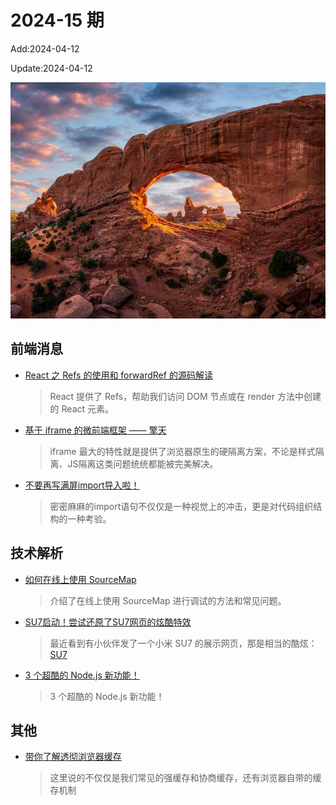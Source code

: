 <!--
 * @Description: weekly-15
 * @Author: zoeblow
 * @Email: zoeblow@gmail.com
 * @Date: 2024-01-01 17:20:35
 * @LastEditors: wangfuyuan
 * @LastEditTime: 2024-04-12 14:14:27
 * @FilePath: \nuofe-weekly1\2024\weekly-15.md
 -->

# 2024-15 期

Add:2024-04-12

Update:2024-04-12

![202415](../images/2024/202415.jpg)

## 前端消息

- [React 之 Refs 的使用和 forwardRef 的源码解读](https://mp.weixin.qq.com/s/Ef06YgXdHnVrxBDuV0P3SQ)

  > React 提供了 Refs，帮助我们访问 DOM 节点或在 render 方法中创建的 React 元素。

- [基于 iframe 的微前端框架 —— 擎天](https://mp.weixin.qq.com/s/H697ITAQ_Jr1AMK2-uNMUg)

  > iframe 最大的特性就是提供了浏览器原生的硬隔离方案，不论是样式隔离、JS隔离这类问题统统都能被完美解决。

- [不要再写满屏import导入啦！](https://juejin.cn/post/7344571285848768524)

  > 密密麻麻的import语句不仅仅是一种视觉上的冲击，更是对代码组织结构的一种考验。

## 技术解析

- [如何在线上使用 SourceMap](https://mp.weixin.qq.com/s/7fIc2Jr-e6E2qMH-M5ou4A)

  > 介绍了在线上使用 SourceMap 进行调试的方法和常见问题。

- [SU7启动！尝试还原了SU7网页的炫酷特效](https://mp.weixin.qq.com/s/IxlG998Au6wyW_Xv0eRyOw)

  > 最近看到有小伙伴发了一个小米 SU7 的展示网页，那是相当的酷炫：[SU7](gamemcu.com/su7/)

- [3 个超酷的 Node.js 新功能！](https://mp.weixin.qq.com/s/MUA7XUin1n3mvRX-NADs9Q)

  > 3 个超酷的 Node.js 新功能！

## 其他

- [带你了解透彻浏览器缓存](https://mp.weixin.qq.com/s/WjIb-EjuU9asMIRAmQWn9g)

  > 这里说的不仅仅是我们常见的强缓存和协商缓存，还有浏览器自带的缓存机制
